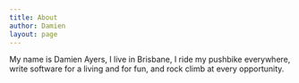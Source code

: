 ```yaml
---
title: About
author: Damien
layout: page
---
```

My name is Damien Ayers, I live in Brisbane, I ride my pushbike everywhere, write software for a living and for fun, and rock climb at every opportunity.